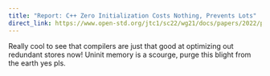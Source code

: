 ```yaml
---
title: "Report: C++ Zero Initialization Costs Nothing, Prevents Lots"
direct_link: https://www.open-std.org/jtc1/sc22/wg21/docs/papers/2022/p2723r0.html
---
```


Really cool to see that compilers are just that good at optimizing out
redundant stores now! Uninit memory is a scourge, purge this blight from the
earth yes pls.
